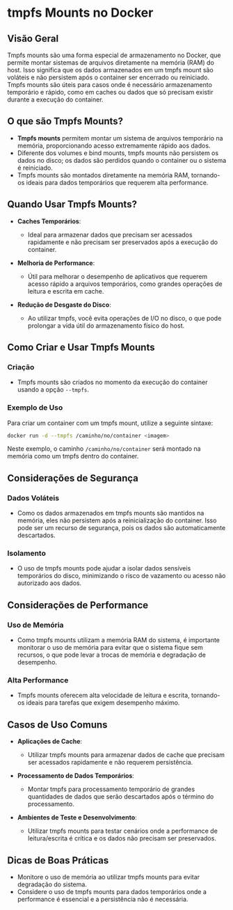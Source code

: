
# tmpfs Mounts no Docker

## Visão Geral
Tmpfs mounts são uma forma especial de armazenamento no Docker, que permite montar sistemas de arquivos diretamente na memória (RAM) do host. Isso significa que os dados armazenados em um tmpfs mount são voláteis e não persistem após o container ser encerrado ou reiniciado. Tmpfs mounts são úteis para casos onde é necessário armazenamento temporário e rápido, como em caches ou dados que só precisam existir durante a execução do container.

## O que são Tmpfs Mounts?
- **Tmpfs mounts** permitem montar um sistema de arquivos temporário na memória, proporcionando acesso extremamente rápido aos dados.
- Diferente dos volumes e bind mounts, tmpfs mounts não persistem os dados no disco; os dados são perdidos quando o container ou o sistema é reiniciado.
- Tmpfs mounts são montados diretamente na memória RAM, tornando-os ideais para dados temporários que requerem alta performance.

## Quando Usar Tmpfs Mounts?
- **Caches Temporários**:
  - Ideal para armazenar dados que precisam ser acessados rapidamente e não precisam ser preservados após a execução do container.
  
- **Melhoria de Performance**:
  - Útil para melhorar o desempenho de aplicativos que requerem acesso rápido a arquivos temporários, como grandes operações de leitura e escrita em cache.

- **Redução de Desgaste do Disco**:
  - Ao utilizar tmpfs, você evita operações de I/O no disco, o que pode prolongar a vida útil do armazenamento físico do host.

## Como Criar e Usar Tmpfs Mounts
### Criação
- Tmpfs mounts são criados no momento da execução do container usando a opção `--tmpfs`.

### Exemplo de Uso
Para criar um container com um tmpfs mount, utilize a seguinte sintaxe:

```bash
docker run -d --tmpfs /caminho/no/container <imagem>
```

Neste exemplo, o caminho `/caminho/no/container` será montado na memória como um tmpfs dentro do container.

## Considerações de Segurança
### Dados Voláteis
- Como os dados armazenados em tmpfs mounts são mantidos na memória, eles não persistem após a reinicialização do container. Isso pode ser um recurso de segurança, pois os dados são automaticamente descartados.

### Isolamento
- O uso de tmpfs mounts pode ajudar a isolar dados sensíveis temporários do disco, minimizando o risco de vazamento ou acesso não autorizado aos dados.

## Considerações de Performance
### Uso de Memória
- Como tmpfs mounts utilizam a memória RAM do sistema, é importante monitorar o uso de memória para evitar que o sistema fique sem recursos, o que pode levar a trocas de memória e degradação de desempenho.

### Alta Performance
- Tmpfs mounts oferecem alta velocidade de leitura e escrita, tornando-os ideais para tarefas que exigem desempenho máximo.

## Casos de Uso Comuns
- **Aplicações de Cache**:
  - Utilizar tmpfs mounts para armazenar dados de cache que precisam ser acessados rapidamente e não requerem persistência.
  
- **Processamento de Dados Temporários**:
  - Montar tmpfs para processamento temporário de grandes quantidades de dados que serão descartados após o término do processamento.

- **Ambientes de Teste e Desenvolvimento**:
  - Utilizar tmpfs mounts para testar cenários onde a performance de leitura/escrita é crítica e os dados não precisam ser preservados.

## Dicas de Boas Práticas
- Monitore o uso de memória ao utilizar tmpfs mounts para evitar degradação do sistema.
- Considere o uso de tmpfs mounts para dados temporários onde a performance é essencial e a persistência não é necessária.
